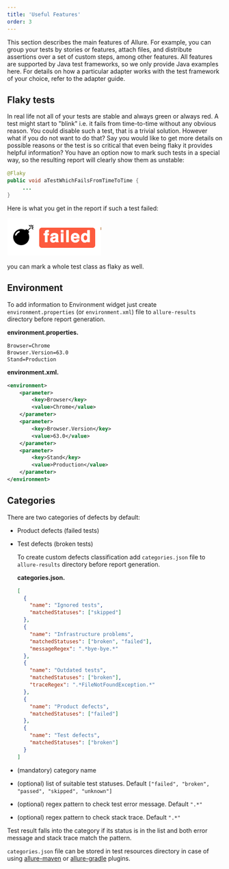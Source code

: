 ```yaml
---
title: 'Useful Features'
order: 3
---
```


This section describes the main features of Allure. For example, you can
group your tests by stories or features, attach files, and distribute
assertions over a set of custom steps, among other features. All
features are supported by Java test frameworks, so we only provide Java
examples here. For details on how a particular adapter works with the
test framework of your choice, refer to the adapter guide.

## Flaky tests

In real life not all of your tests are stable and always green or always
red. A test might start to "blink" i.e. it fails from time-to-time
without any obvious reason. You could disable such a test, that is a
trivial solution. However what if you do not want to do that? Say you
would like to get more details on possible reasons or the test is so
critical that even being flaky it provides helpful information? You have
an option now to mark such tests in a special way, so the resulting
report will clearly show them as unstable:

```java
@Flaky
public void aTestWhichFailsFromTimeToTime {
     ...
}
```

Here is what you get in the report if such a test failed:

![A failed test marked as flaky](../images/flaky_failed.png)

you can mark a whole test class as flaky as well.

## Environment

To add information to Environment widget just create
`environment.properties` (or `environment.xml`) file to `allure-results`
directory before report generation.

**environment.properties.**

    Browser=Chrome
    Browser.Version=63.0
    Stand=Production

**environment.xml.**

```xml
<environment>
    <parameter>
        <key>Browser</key>
        <value>Chrome</value>
    </parameter>
    <parameter>
        <key>Browser.Version</key>
        <value>63.0</value>
    </parameter>
    <parameter>
        <key>Stand</key>
        <value>Production</value>
    </parameter>
</environment>
```

## Categories

There are two categories of defects by default:

-   Product defects (failed tests)

-   Test defects (broken tests)

    To create custom defects classification add `categories.json` file to
    `allure-results` directory before report generation.

    **categories.json.**
    ```json
    [
      {
        "name": "Ignored tests", 
        "matchedStatuses": ["skipped"] 
      },
      {
        "name": "Infrastructure problems",
        "matchedStatuses": ["broken", "failed"],
        "messageRegex": ".*bye-bye.*" 
      },
      {
        "name": "Outdated tests",
        "matchedStatuses": ["broken"],
        "traceRegex": ".*FileNotFoundException.*" 
      },
      {
        "name": "Product defects",
        "matchedStatuses": ["failed"]
      },
      {
        "name": "Test defects",
        "matchedStatuses": ["broken"]
      }
    ]
    ```
    
-   (mandatory) category name

-   (optional) list of suitable test statuses. Default
    `["failed", "broken", "passed", "skipped", "unknown"]`

-   (optional) regex pattern to check test error message. Default `".*"`

-   (optional) regex pattern to check stack trace. Default `".*"`

Test result falls into the category if its status is in the list and
both error message and stack trace match the pattern.

`categories.json` file can be stored in test resources directory in case
of using [allure-maven](/allure/reporting/maven) or [allure-gradle](/allure/reporting/gradle)
plugins.
